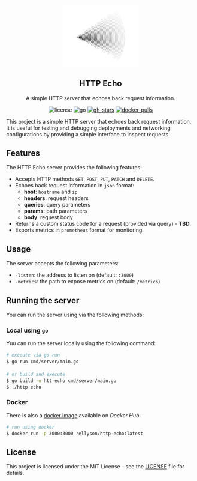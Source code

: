 <div  align="center">
  <img src="https://raw.githubusercontent.com/rellyson/http-echo/refs/heads/main/assets/echo-logo.jpg" alt="echo-logo" width="200">
  <h2>HTTP Echo</h2>
  <p>A simple HTTP server that echoes back request information.</p>

  ![license](https://img.shields.io/badge/license-MIT-green.svg)
  ![go](https://img.shields.io/badge/golang-1.23-blue.svg?logo=go)
  [![gh-stars](https://img.shields.io/github/stars/rellyson/http-echo?logo=github)](https://github.com/rellyson/http-echo/stargazers)
  [![docker-pulls](https://img.shields.io/docker/pulls/rellyson/http-echo.svg?logo=docker)](https://hub.docker.com/repository/docker/rellyson/http-echo)
</div>

This project is a simple HTTP server that echoes back request information. It is useful
for testing and debugging deployments and networking configurations by providing a simple
interface to inspect requests. 

## Features

The HTTP Echo server provides the following features:

- Accepts HTTP methods `GET`, `POST`, `PUT`, `PATCH` and `DELETE`.
- Echoes back request information in `json` format:
  - **host**: `hostname` and `ip`
  - **headers**: request headers
  - **queries**: query parameters
  - **params**: path parameters
  - **body**: request body
- Returns a custom status code for a request (provided via query) - **TBD**.
- Exports metrics in `prometheus` format for monitoring.

## Usage

The server accepts the following parameters:

- `-listen`: the address to listen on (default: `:3000`)
- `-metrics`: the path to expose metrics on (default: `/metrics`)

## Running the server

You can run the server using via the following methods:

### Local using `go`

Yuu can run the server locally using the following command:

```bash
# execute via go run
$ go run cmd/server/main.go

# or build and execute
$ go build -o htt-echo cmd/server/main.go
$ ./http-echo
```

### Docker

There is also a [docker image](https://hub.docker.com/repository/docker/rellyson/http-echo)
available on _Docker Hub_.

```bash
# run using docker
$ docker run -p 3000:3000 rellyson/http-echo:latest
```

## License

This project is licensed under the MIT License - see the [LICENSE](LICENSE) file for details.

